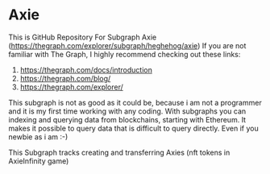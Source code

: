 # Axie

This is GitHub Repository For Subgraph Axie (https://thegraph.com/explorer/subgraph/heghehog/axie)
If you are not familiar with The Graph, I highly recommend checking out these links:
1) https://thegraph.com/docs/introduction
2) https://thegraph.com/blog/
3) https://thegraph.com/explorer/

This subgraph is not as good as it could be, because i am not a programmer and 
it is my first time working with any coding. With subgraphs  you can indexing
and querying data from blockchains, starting with Ethereum. It makes it possible 
to query data that is difficult to query directly. Even if you newbie as i am :-)

This Subgraph tracks creating and transferring Axies (nft tokens in AxieInfinity game)
